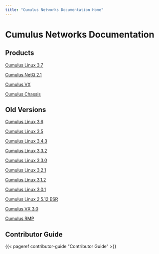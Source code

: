 ```yaml
---
title: "Cumulus Networks Documentation Home"
---
```

# Cumulus Networks Documentation


## Products

[Cumulus Linux 3.7](/cumulus-linux/)

[Cumulus NetQ 2.1](/cumulus-netq/)

[Cumulus VX](/cumulus-vx/)

[Cumulus Chassis](/chassis/)


## Old Versions

[Cumulus Linux 3.6](/version/cumulus-linux-36/)

[Cumulus Linux 3.5](/version/cumulus-linux-35/)

[Cumulus Linux 3.4.3](/version/cumulus-linux-343/)

[Cumulus Linux 3.3.2](/version/cumulus-linux-332/)

[Cumulus Linux 3.3.0](/version/cumulus-linux-330/)

[Cumulus Linux 3.2.1](/version/cumulus-linux-321/)

[Cumulus Linux 3.1.2](/version/cumulus-linux-312/)

[Cumulus Linux 3.0.1](/version/cumulus-linux-301/)

[Cumulus Linux 2.5.12 ESR](/version/cumulus-linux-2512-esr/)

[Cumulus VX 3.0](/version/cumulus-vx-30)

[Cumulus RMP](/cumulus-rmp)



## Contributor Guide
{{< pageref contributor-guide "Contributor Guide" >}}
<!--stackedit_data:
eyJoaXN0b3J5IjpbLTIwMjU5MzM3NTYsODE2MzE3NzM5XX0=
-->